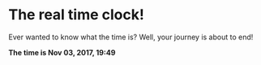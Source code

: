 # The real time clock!

Ever wanted to know what the time is? Well, your journey is about to end!

**The time is Nov 03, 2017, 19:49**